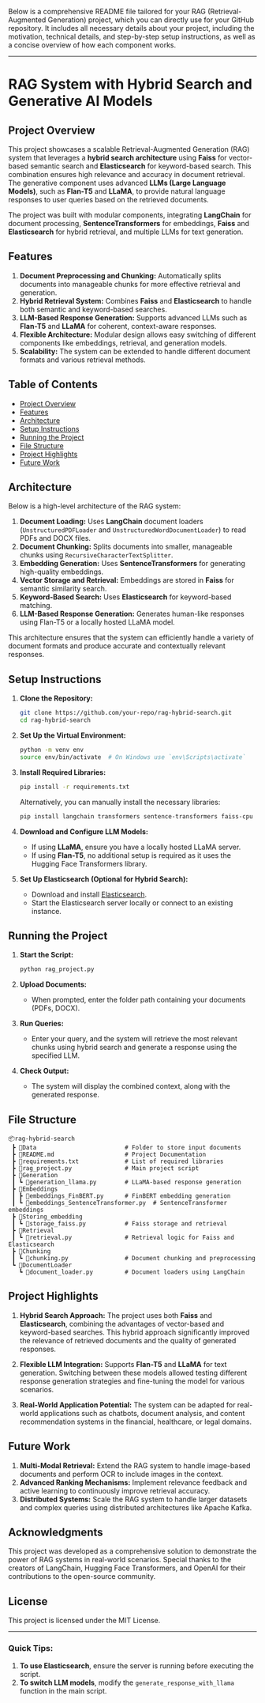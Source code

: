 Below is a comprehensive README file tailored for your RAG (Retrieval-Augmented Generation) project, which you can directly use for your GitHub repository. It includes all necessary details about your project, including the motivation, technical details, and step-by-step setup instructions, as well as a concise overview of how each component works.

---

# **RAG System with Hybrid Search and Generative AI Models**

## **Project Overview**

This project showcases a scalable Retrieval-Augmented Generation (RAG) system that leverages a **hybrid search architecture** using **Faiss** for vector-based semantic search and **Elasticsearch** for keyword-based search. This combination ensures high relevance and accuracy in document retrieval. The generative component uses advanced **LLMs (Large Language Models)**, such as **Flan-T5** and **LLaMA**, to provide natural language responses to user queries based on the retrieved documents.

The project was built with modular components, integrating **LangChain** for document processing, **SentenceTransformers** for embeddings, **Faiss** and **Elasticsearch** for hybrid retrieval, and multiple LLMs for text generation.

## **Features**

1. **Document Preprocessing and Chunking:** Automatically splits documents into manageable chunks for more effective retrieval and generation.
2. **Hybrid Retrieval System:** Combines **Faiss** and **Elasticsearch** to handle both semantic and keyword-based searches.
3. **LLM-Based Response Generation:** Supports advanced LLMs such as **Flan-T5** and **LLaMA** for coherent, context-aware responses.
4. **Flexible Architecture:** Modular design allows easy switching of different components like embeddings, retrieval, and generation models.
5. **Scalability:** The system can be extended to handle different document formats and various retrieval methods.

## **Table of Contents**

- [Project Overview](#project-overview)
- [Features](#features)
- [Architecture](#architecture)
- [Setup Instructions](#setup-instructions)
- [Running the Project](#running-the-project)
- [File Structure](#file-structure)
- [Project Highlights](#project-highlights)
- [Future Work](#future-work)

## **Architecture**

Below is a high-level architecture of the RAG system:

1. **Document Loading:** Uses **LangChain** document loaders (`UnstructuredPDFLoader` and `UnstructuredWordDocumentLoader`) to read PDFs and DOCX files.
2. **Document Chunking:** Splits documents into smaller, manageable chunks using `RecursiveCharacterTextSplitter`.
3. **Embedding Generation:** Uses **SentenceTransformers** for generating high-quality embeddings.
4. **Vector Storage and Retrieval:** Embeddings are stored in **Faiss** for semantic similarity search.
5. **Keyword-Based Search:** Uses **Elasticsearch** for keyword-based matching.
6. **LLM-Based Response Generation:** Generates human-like responses using Flan-T5 or a locally hosted LLaMA model.

This architecture ensures that the system can efficiently handle a variety of document formats and produce accurate and contextually relevant responses.

## **Setup Instructions**

1. **Clone the Repository:**

   ```bash
   git clone https://github.com/your-repo/rag-hybrid-search.git
   cd rag-hybrid-search
   ```

2. **Set Up the Virtual Environment:**

   ```bash
   python -m venv env
   source env/bin/activate  # On Windows use `env\Scripts\activate`
   ```

3. **Install Required Libraries:**

   ```bash
   pip install -r requirements.txt
   ```

   Alternatively, you can manually install the necessary libraries:

   ```bash
   pip install langchain transformers sentence-transformers faiss-cpu pdfminer.six docx requests openai
   ```

4. **Download and Configure LLM Models:**

   - If using **LLaMA**, ensure you have a locally hosted LLaMA server.
   - If using **Flan-T5**, no additional setup is required as it uses the Hugging Face Transformers library.

5. **Set Up Elasticsearch (Optional for Hybrid Search):**

   - Download and install [Elasticsearch](https://www.elastic.co/downloads/elasticsearch).
   - Start the Elasticsearch server locally or connect to an existing instance.

## **Running the Project**

1. **Start the Script:**

   ```bash
   python rag_project.py
   ```

2. **Upload Documents:**
   - When prompted, enter the folder path containing your documents (PDFs, DOCX).
   
3. **Run Queries:**
   - Enter your query, and the system will retrieve the most relevant chunks using hybrid search and generate a response using the specified LLM.

4. **Check Output:**
   - The system will display the combined context, along with the generated response.

## **File Structure**

```plaintext
📦rag-hybrid-search
 ┣ 📂Data                         # Folder to store input documents
 ┣ 📜README.md                    # Project Documentation
 ┣ 📜requirements.txt             # List of required libraries
 ┣ 📜rag_project.py               # Main project script
 ┣ 📂Generation
 ┃ ┗ 📜generation_llama.py        # LLaMA-based response generation
 ┣ 📂Embeddings
 ┃ ┣ 📜embeddings_FinBERT.py      # FinBERT embedding generation
 ┃ ┗ 📜embeddings_SentenceTransformer.py  # SentenceTransformer embeddings
 ┣ 📂Storing_embedding
 ┃ ┗ 📜storage_faiss.py           # Faiss storage and retrieval
 ┣ 📂Retrieval
 ┃ ┗ 📜retrieval.py               # Retrieval logic for Faiss and Elasticsearch
 ┣ 📂Chunking
 ┃ ┗ 📜chunking.py                # Document chunking and preprocessing
 ┗ 📂DocumentLoader
   ┗ 📜document_loader.py         # Document loaders using LangChain
```

## **Project Highlights**

1. **Hybrid Search Approach:**
   The project uses both **Faiss** and **Elasticsearch**, combining the advantages of vector-based and keyword-based searches. This hybrid approach significantly improved the relevance of retrieved documents and the quality of generated responses.

2. **Flexible LLM Integration:**
   Supports **Flan-T5** and **LLaMA** for text generation. Switching between these models allowed testing different response generation strategies and fine-tuning the model for various scenarios.

3. **Real-World Application Potential:**
   The system can be adapted for real-world applications such as chatbots, document analysis, and content recommendation systems in the financial, healthcare, or legal domains.

## **Future Work**

1. **Multi-Modal Retrieval:** Extend the RAG system to handle image-based documents and perform OCR to include images in the context.
2. **Advanced Ranking Mechanisms:** Implement relevance feedback and active learning to continuously improve retrieval accuracy.
3. **Distributed Systems:** Scale the RAG system to handle larger datasets and complex queries using distributed architectures like Apache Kafka.

## **Acknowledgments**

This project was developed as a comprehensive solution to demonstrate the power of RAG systems in real-world scenarios. Special thanks to the creators of LangChain, Hugging Face Transformers, and OpenAI for their contributions to the open-source community.

## **License**

This project is licensed under the MIT License.

---

### **Quick Tips:**

1. **To use Elasticsearch**, ensure the server is running before executing the script.
2. **To switch LLM models**, modify the `generate_response_with_llama` function in the main script.
